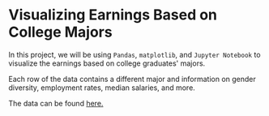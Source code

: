 # Visualizing Earnings Based on College Majors

In this project, we will be using `Pandas`, `matplotlib`, and `Jupyter Notebook` to visualize the earnings based on college graduates' majors.

Each row of the data contains a different major and information on gender diversity, employment rates, median salaries, and more.

The data can be found [here.](https://github.com/fivethirtyeight/data/tree/master/college-majors)
